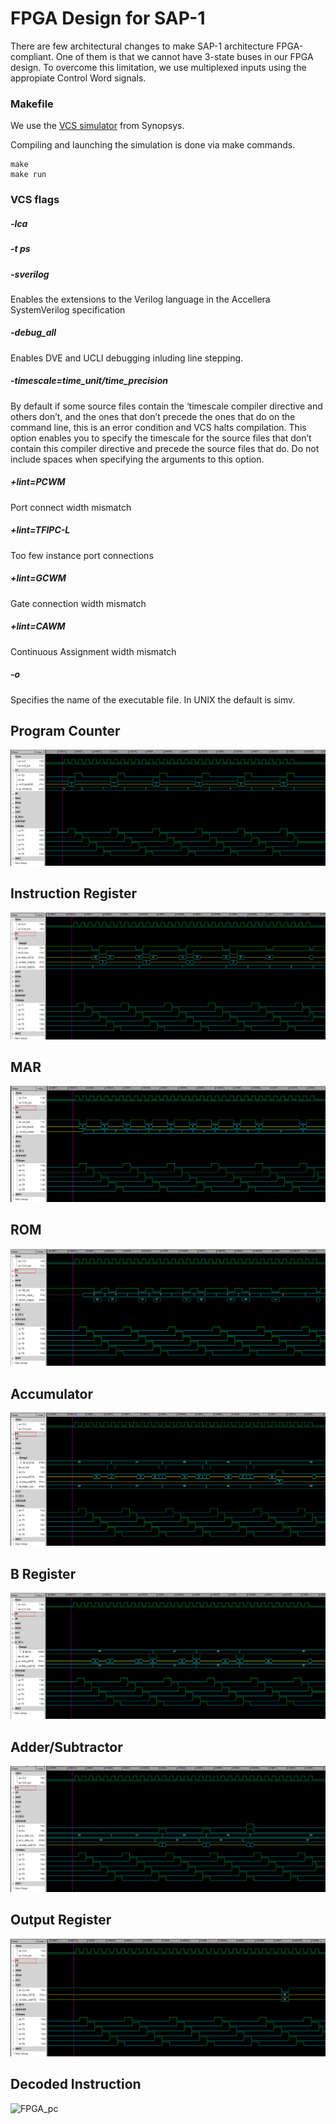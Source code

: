 # FPGA Design for SAP-1

There are few architectural changes to make SAP-1 architecture FPGA-compliant. One of them is that we cannot have 3-state buses in our FPGA design. To overcome this limitation, we use multiplexed inputs using the appropiate Control Word signals.

### Makefile
We use the [VCS simulator](https://www.synopsys.com/verification/simulation/vcs.html) from Synopsys. 

Compiling and launching the simulation is done via make commands.
```
make
make run
```

### VCS flags
 ##### -lca 
 
 #####  -t ps 
 
 #####  -sverilog 
 Enables the extensions to the Verilog language in the Accellera SystemVerilog specification
 
 #####  -debug_all 
 Enables DVE and UCLI debugging inluding line stepping.
 
 #####  -timescale=time_unit/time_precision
 By default if some source files contain the ‘timescale compiler directive and others don’t, and the ones that don’t precede the ones that do on the command line, this is an error condition and VCS halts compilation. This option enables you to specify the timescale for the source files that don’t contain this compiler directive and precede the source files that do. Do not include spaces when specifying the arguments to this option.
 
 #####  +lint=PCWM 
 Port connect width mismatch
 
 #####  +lint=TFIPC-L
 Too few instance port connections
 
 #####  +lint=GCWM 
 Gate connection width mismatch
 
 #####  +lint=CAWM
 Continuous Assignment width mismatch
 
 #####  -o
 Specifies the name of the executable file. In UNIX the default is simv.


## Program Counter
![FPGA_pc](img/pc.PNG "")

## Instruction Register
![FPGA_pc](img/ir.PNG "")

## MAR
![FPGA_pc](img/mar.PNG "")

## ROM
![FPGA_pc](img/rom.PNG "")

## Accumulator
![FPGA_pc](img/acc.PNG "")

## B Register
![FPGA_pc](img/breg.PNG "")

## Adder/Subtractor
![FPGA_pc](img/addsub.PNG "")

## Output Register
![FPGA_pc](img/or.PNG "")

## Decoded Instruction
![FPGA_pc](img/instr.PNG "")

